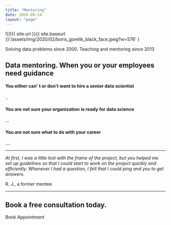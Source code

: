 ```yaml
---
title: "Mentoring"
date: 2020-09-24
layout: "page"
---
```


![]({{ site.url }}{{ site.baseurl }}'/assets/img/2020/02/boris_gorelik_black_face.jpeg?w=576' )

Solving data problems since 2000. Teaching and mentoring since 2013

## Data mentoring. When you or your employees need guidance

#### You either can' t or don't want to hire a senior data scientist

..

#### You are not sure your organization is ready for data science

...

#### You are not sure what to do with your career

....

* * *

_At first, I was a little lost with the frame of the project, but you helped me set up guidelines so that I could start to work on the project quickly and efficiently. Whenever I had a question, I felt that I could ping and you to get answers._

R. J., a former mentee

* * *

## Book a free consultation today.

Book Appointment
